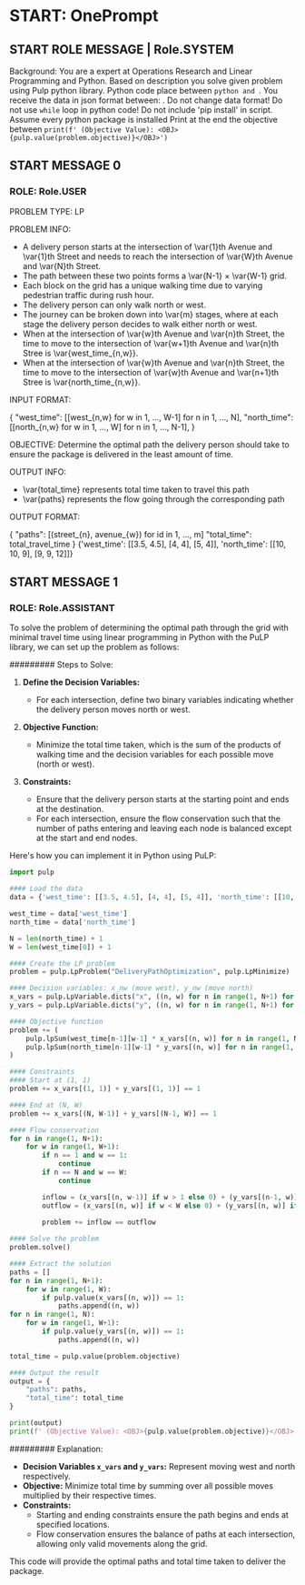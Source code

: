 # START: OnePrompt 
## START ROLE MESSAGE | Role.SYSTEM 
Background: You are a expert at Operations Research and Linear Programming and Python. Based on description you solve given problem using Pulp python library. Python code place between ```python and ```. You receive the data in json format between: <DATA></DATA>. Do not change data format! Do not use `while` loop in python code! Do not include 'pip install' in script. Assume every python package is installed Print at the end the objective between <OBJ></OBJ> `print(f' (Objective Value): <OBJ>{pulp.value(problem.objective)}</OBJ>')`  
## START MESSAGE 0 
### ROLE: Role.USER
<DESCRIPTION>
PROBLEM TYPE: LP

PROBLEM INFO:

- A delivery person starts at the intersection of \var{1}th Avenue and \var{1}th Street and needs to reach the intersection of \var{W}th Avenue and \var{N}th Street.
- The path between these two points forms a \var{N-1} × \var{W-1} grid.
- Each block on the grid has a unique walking time due to varying pedestrian traffic during rush hour.
- The delivery person can only walk north or west.
- The journey can be broken down into \var{m} stages, where at each stage the delivery person decides to walk either north or west.
- When at the intersection of \var{w}th Avenue and \var{n}th Street, the time to move to the intersection of \var{w+1}th Avenue and \var{n}th Stree is \var{west_time_{n,w}}.
- When at the intersection of \var{w}th Avenue and \var{n}th Street, the time to move to the intersection of \var{w}th Avenue and \var{n+1}th Stree is \var{north_time_{n,w}}.

INPUT FORMAT:

{
    "west_time": [[west_{n,w} for w in 1, ..., W-1] for n in 1, ..., N],
    "north_time": [[north_{n,w} for w in 1, ..., W] for n in 1, ..., N-1],
}

OBJECTIVE: Determine the optimal path the delivery person should take to ensure the package is delivered in the least amount of time.

OUTPUT INFO:

- \var{total_time} represents total time taken to travel this path
- \var{paths} represents the flow going through the corresponding path

OUTPUT FORMAT:

{
    "paths": [(street_{n}, avenue_{w}) for id in 1, ..., m]
    "total_time": total_travel_time
}
</DESCRIPTION>
<DATA>
{'west_time': [[3.5, 4.5], [4, 4], [5, 4]], 'north_time': [[10, 10, 9], [9, 9, 12]]}</DATA>


## START MESSAGE 1 
### ROLE: Role.ASSISTANT
To solve the problem of determining the optimal path through the grid with minimal travel time using linear programming in Python with the PuLP library, we can set up the problem as follows:

######### Steps to Solve:

1. **Define the Decision Variables:**
   - For each intersection, define two binary variables indicating whether the delivery person moves north or west.

2. **Objective Function:**
   - Minimize the total time taken, which is the sum of the products of walking time and the decision variables for each possible move (north or west).

3. **Constraints:**
   - Ensure that the delivery person starts at the starting point and ends at the destination.
   - For each intersection, ensure the flow conservation such that the number of paths entering and leaving each node is balanced except at the start and end nodes.

Here's how you can implement it in Python using PuLP:

```python
import pulp

#### Load the data
data = {'west_time': [[3.5, 4.5], [4, 4], [5, 4]], 'north_time': [[10, 10, 9], [9, 9, 12]]}

west_time = data['west_time']
north_time = data['north_time']

N = len(north_time) + 1
W = len(west_time[0]) + 1

#### Create the LP problem
problem = pulp.LpProblem("DeliveryPathOptimization", pulp.LpMinimize)

#### Decision variables: x_nw (move west), y_nw (move north)
x_vars = pulp.LpVariable.dicts("x", ((n, w) for n in range(1, N+1) for w in range(1, W)), cat='Binary')
y_vars = pulp.LpVariable.dicts("y", ((n, w) for n in range(1, N+1) for w in range(1, W+1)), cat='Binary')

#### Objective function
problem += (
    pulp.lpSum(west_time[n-1][w-1] * x_vars[(n, w)] for n in range(1, N+1) for w in range(1, W)) +
    pulp.lpSum(north_time[n-1][w-1] * y_vars[(n, w)] for n in range(1, N) for w in range(1, W+1))
)

#### Constraints
#### Start at (1, 1)
problem += x_vars[(1, 1)] + y_vars[(1, 1)] == 1

#### End at (N, W)
problem += x_vars[(N, W-1)] + y_vars[(N-1, W)] == 1

#### Flow conservation
for n in range(1, N+1):
    for w in range(1, W+1):
        if n == 1 and w == 1:
            continue
        if n == N and w == W:
            continue

        inflow = (x_vars[(n, w-1)] if w > 1 else 0) + (y_vars[(n-1, w)] if n > 1 else 0)
        outflow = (x_vars[(n, w)] if w < W else 0) + (y_vars[(n, w)] if n < N else 0)
        
        problem += inflow == outflow

#### Solve the problem
problem.solve()

#### Extract the solution
paths = []
for n in range(1, N+1):
    for w in range(1, W):
        if pulp.value(x_vars[(n, w)]) == 1:
            paths.append((n, w))
for n in range(1, N):
    for w in range(1, W+1):
        if pulp.value(y_vars[(n, w)]) == 1:
            paths.append((n, w))

total_time = pulp.value(problem.objective)

#### Output the result
output = {
    "paths": paths,
    "total_time": total_time
}

print(output)
print(f' (Objective Value): <OBJ>{pulp.value(problem.objective)}</OBJ>')
```

######### Explanation:

- **Decision Variables `x_vars` and `y_vars`:** Represent moving west and north respectively.
- **Objective:** Minimize total time by summing over all possible moves multiplied by their respective times.
- **Constraints:**
  - Starting and ending constraints ensure the path begins and ends at specified locations.
  - Flow conservation ensures the balance of paths at each intersection, allowing only valid movements along the grid.

This code will provide the optimal paths and total time taken to deliver the package.

